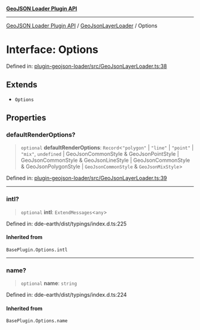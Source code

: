 [**GeoJSON Loader Plugin API**](../../../../README.md)

***

[GeoJSON Loader Plugin API](../../../../README.md) / [GeoJsonLayerLoader](../README.md) / Options

# Interface: Options

Defined in: [plugin-geojson-loader/src/GeoJsonLayerLoader.ts:38](https://github.com/dde-platform/dde-earth/blob/ff77ffe84b4473f4eb30fc35d51c360b3969e53b/packages/plugin-geojson-loader/src/GeoJsonLayerLoader.ts#L38)

## Extends

- `Options`

## Properties

### defaultRenderOptions?

> `optional` **defaultRenderOptions**: `Record`\<`"polygon"` \| `"line"` \| `"point"` \| `"mix"`, `undefined` \| GeoJsonCommonStyle & GeoJsonPointStyle \| GeoJsonCommonStyle & GeoJsonLineStyle \| GeoJsonCommonStyle & GeoJsonPolygonStyle \| `GeoJsonCommonStyle` & `GeoJsonMixStyle`\>

Defined in: [plugin-geojson-loader/src/GeoJsonLayerLoader.ts:39](https://github.com/dde-platform/dde-earth/blob/ff77ffe84b4473f4eb30fc35d51c360b3969e53b/packages/plugin-geojson-loader/src/GeoJsonLayerLoader.ts#L39)

***

### intl?

> `optional` **intl**: `ExtendMessages`\<`any`\>

Defined in: dde-earth/dist/typings/index.d.ts:225

#### Inherited from

`BasePlugin.Options.intl`

***

### name?

> `optional` **name**: `string`

Defined in: dde-earth/dist/typings/index.d.ts:224

#### Inherited from

`BasePlugin.Options.name`
